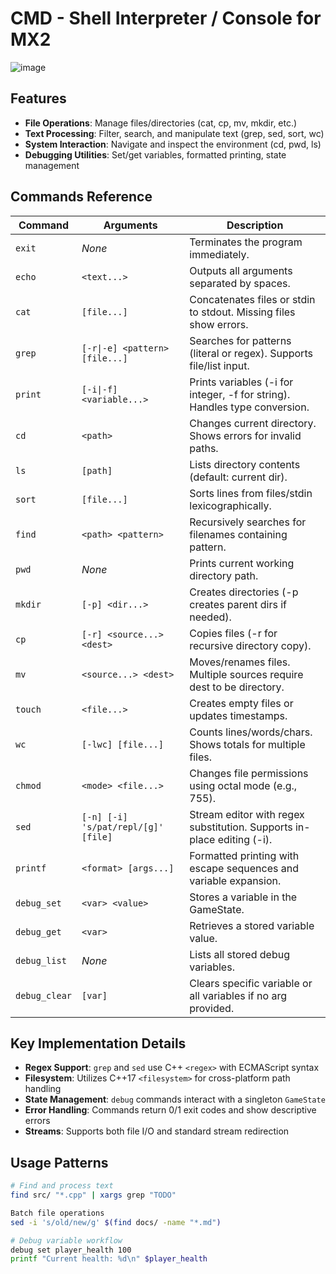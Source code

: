 # CMD - Shell Interpreter / Console for MX2

![image](https://github.com/user-attachments/assets/b7650af0-770b-406f-a9a0-9e17305b95d4)

## Features

- **File Operations**: Manage files/directories (cat, cp, mv, mkdir, etc.)
- **Text Processing**: Filter, search, and manipulate text (grep, sed, sort, wc)
- **System Interaction**: Navigate and inspect the environment (cd, pwd, ls)
- **Debugging Utilities**: Set/get variables, formatted printing, state management

## Commands Reference

| Command       | Arguments                          | Description                                                                 |
|---------------|------------------------------------|-----------------------------------------------------------------------------|
| `exit`        | *None*                             | Terminates the program immediately.                                        |
| `echo`        | `<text...>`                        | Outputs all arguments separated by spaces.                                 |
| `cat`         | `[file...]`                        | Concatenates files or stdin to stdout. Missing files show errors.          |
| `grep`        | `[-r\|-e] <pattern> [file...]`     | Searches for patterns (literal or regex). Supports file/list input.        |
| `print`       | `[-i\|-f] <variable...>`           | Prints variables (-i for integer, -f for string). Handles type conversion. |
| `cd`          | `<path>`                           | Changes current directory. Shows errors for invalid paths.                 |
| `ls`          | `[path]`                           | Lists directory contents (default: current dir).                           |
| `sort`        | `[file...]`                        | Sorts lines from files/stdin lexicographically.                            |
| `find`        | `<path> <pattern>`                 | Recursively searches for filenames containing pattern.                     |
| `pwd`         | *None*                             | Prints current working directory path.                                     |
| `mkdir`       | `[-p] <dir...>`                    | Creates directories (-p creates parent dirs if needed).                    |
| `cp`          | `[-r] <source...> <dest>`          | Copies files (-r for recursive directory copy).                            |
| `mv`          | `<source...> <dest>`               | Moves/renames files. Multiple sources require dest to be directory.        |
| `touch`       | `<file...>`                        | Creates empty files or updates timestamps.                                 |
| `wc`          | `[-lwc] [file...]`                 | Counts lines/words/chars. Shows totals for multiple files.                 |
| `chmod`       | `<mode> <file...>`                 | Changes file permissions using octal mode (e.g., 755).                     |
| `sed`         | `[-n] [-i] 's/pat/repl/[g]' [file]`| Stream editor with regex substitution. Supports in-place editing (-i).     |
| `printf`      | `<format> [args...]`               | Formatted printing with escape sequences and variable expansion.           |
| `debug_set`   | `<var> <value>`                    | Stores a variable in the GameState.                                        |
| `debug_get`   | `<var>`                            | Retrieves a stored variable value.                                         |
| `debug_list`  | *None*                             | Lists all stored debug variables.                                          |
| `debug_clear` | `[var]`                            | Clears specific variable or all variables if no arg provided.              |

## Key Implementation Details

- **Regex Support**: `grep` and `sed` use C++ `<regex>` with ECMAScript syntax
- **Filesystem**: Utilizes C++17 `<filesystem>` for cross-platform path handling
- **State Management**: `debug` commands interact with a singleton `GameState`
- **Error Handling**: Commands return 0/1 exit codes and show descriptive errors
- **Streams**: Supports both file I/O and standard stream redirection

## Usage Patterns

```bash
# Find and process text
find src/ "*.cpp" | xargs grep "TODO"

Batch file operations
sed -i 's/old/new/g' $(find docs/ -name "*.md")

# Debug variable workflow
debug set player_health 100
printf "Current health: %d\n" $player_health
